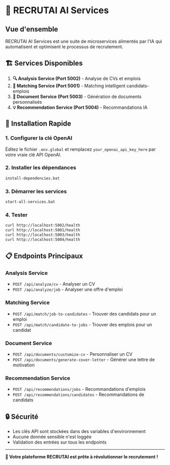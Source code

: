 # 🤖 RECRUTAI AI Services

## Vue d'ensemble

RECRUTAI AI Services est une suite de microservices alimentés par l'IA qui automatisent et optimisent le processus de recrutement.

## 🏗️ Services Disponibles

1. **🔍 Analysis Service (Port 5002)** - Analyse de CVs et emplois
2. **🎯 Matching Service (Port 5001)** - Matching intelligent candidats-emplois  
3. **📄 Document Service (Port 5003)** - Génération de documents personnalisés
4. **💡 Recommendation Service (Port 5004)** - Recommandations IA

## 🚀 Installation Rapide

### 1. Configurer la clé OpenAI
Éditez le fichier `.env.global` et remplacez `your_openai_api_key_here` par votre vraie clé API OpenAI.

### 2. Installer les dépendances
```bash
install-dependencies.bat
```

### 3. Démarrer les services
```bash
start-all-services.bat
```

### 4. Tester
```bash
curl http://localhost:5002/health
curl http://localhost:5001/health
curl http://localhost:5003/health
curl http://localhost:5004/health
```

## 📋 Endpoints Principaux

### Analysis Service
- `POST /api/analyze/cv` - Analyser un CV
- `POST /api/analyze/job` - Analyser une offre d'emploi

### Matching Service  
- `POST /api/match/job-to-candidates` - Trouver des candidats pour un emploi
- `POST /api/match/candidate-to-jobs` - Trouver des emplois pour un candidat

### Document Service
- `POST /api/documents/customize-cv` - Personnaliser un CV
- `POST /api/documents/generate-cover-letter` - Générer une lettre de motivation

### Recommendation Service
- `POST /api/recommendations/jobs` - Recommandations d'emplois
- `POST /api/recommendations/candidates` - Recommandations de candidats

## 🔒 Sécurité

- Les clés API sont stockées dans des variables d'environnement
- Aucune donnée sensible n'est loggée
- Validation des entrées sur tous les endpoints

---

**🎉 Votre plateforme RECRUTAI est prête à révolutionner le recrutement !**
